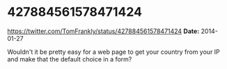 # 427884561578471424
https://twitter.com/TomFrankly/status/427884561578471424
**Date:** 2014-01-27

Wouldn't it be pretty easy for a web page to get your country from your IP and make that the default choice in a form?
